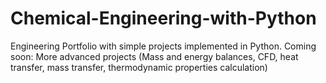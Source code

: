 # Chemical-Engineering-with-Python
Engineering Portfolio with simple projects implemented in Python.
Coming soon: More advanced projects (Mass and energy balances, CFD, heat transfer, mass transfer, thermodynamic properties calculation)
